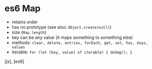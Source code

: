 # es6 Map

* retains order
* has no prototype (see also: `Object.create(null)`)
* size (`Map.length`)
* key can be any value (it maps something to something else)
* methods: `clear, delete, entries, forEach, get, set, has, keys, values`
* iterable: `for (let [key, value] of iterable) { doSmg(); }`

[js], [es6]
